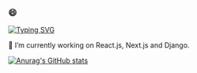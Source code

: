 ### :smile:

[![Typing SVG](https://readme-typing-svg.herokuapp.com/?lines=Hi+there+👋;Welcome+to+my+repository)](https://git.io/typing-svg)


🔭 I’m currently working on React.js, Next.js and Django.


 [![Anurag's GitHub stats](https://github-readme-stats.vercel.app/api?username=Paul-Okello&show_icons=true&theme=radical)](https://github.com/anuraghazra/github-readme-stats)

<!--
**Paul-Okello/Paul-Okello** is a ✨ _special_ ✨ repository because its `README.md` (this file) appears on your GitHub profile.

Here are some ideas to get you started:

- 🔭 I’m currently working on ...
- 🌱 I’m currently learning ...
- 👯 I’m looking to collaborate on ...
- 🤔 I’m looking for help with ...
- 💬 Ask me about ...
- 📫 How to reach me: ...
- 😄 Pronouns: ...
- ⚡ Fun fact: ...
-->
